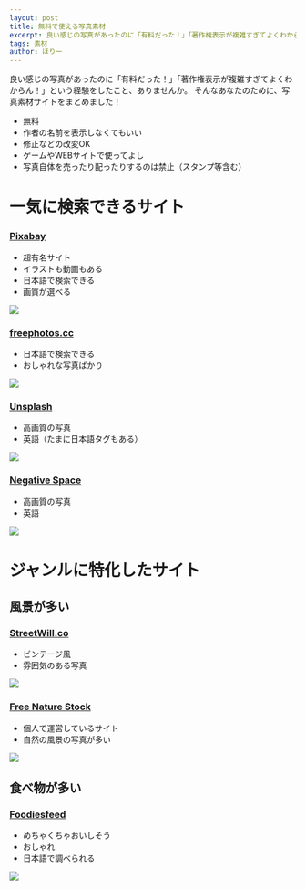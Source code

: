 ```yaml
---
layout: post
title: 無料で使える写真素材
excerpt: 良い感じの写真があったのに「有料だった！」「著作権表示が複雑すぎてよくわからん！」という経験をしたこと、ありませんか。
tags: 素材
author: ほりー
---
```

良い感じの写真があったのに「有料だった！」「著作権表示が複雑すぎてよくわからん！」という経験をしたこと、ありませんか。
そんなあなたのために、写真素材サイトをまとめました！
- 無料
- 作者の名前を表示しなくてもいい
- 修正などの改変OK
- ゲームやWEBサイトで使ってよし
- 写真自体を売ったり配ったりするのは禁止（スタンプ等含む）

# 一気に検索できるサイト

### [Pixabay](https://pixabay.com/)
- 超有名サイト
- イラストも動画もある
- 日本語で検索できる
- 画質が選べる

![
](https://lh3.googleusercontent.com/JPWxvk9VcywuvvrXUDZCw5r8E4dpDZzTCD4jiWePn0mYHUUHDSLF2lw5Dt3hu2YPnjtiEn6Vfvpj "Pixabay")

### [freephotos.cc](https://freephotos.cc/ja#!)
- 日本語で検索できる
- おしゃれな写真ばかり

![
](https://lh3.googleusercontent.com/2qMInIQysH-4l_9htDRUBbpQt8bSzHxXOmuSLR4JhA4pb0zyoUPt9xG7iCF6YZpsDJ8N_Z0dko_p "freephotoscc")

### [Unsplash](https://unsplash.com/)
- 高画質の写真
- 英語（たまに日本語タグもある）

![
](https://lh3.googleusercontent.com/Ts9YFF0SLPmZoGj_tU0WCNPBTcShF6-dnoGPgfFKH2YVkB0jalRgWwd6h05yHXQhEeOooj7dfKp6 "Unsplash")

### [Negative Space](https://negativespace.co/)
- 高画質の写真
- 英語

![
](https://lh3.googleusercontent.com/MU9qtoOcEM3rZd5MtDmhRHKIhVqcMPElsn9oMFrmrqH2KsWsTGXQCxLBUHEjvDckCq1UmBSVy-TS "NegativeSpace")

# ジャンルに特化したサイト
## 風景が多い
### [StreetWill.co](http://streetwill.co/)
- ビンテージ風
- 雰囲気のある写真

![
](https://lh3.googleusercontent.com/I0LJB6znxMrmD1mvfxev0_C2alToGS1EkF4bl3KyYDHHArGTpKMM311YaF0y76q-h20xEPsuBt5n "StreetWill")

### [Free Nature Stock](https://freenaturestock.com/)
- 個人で運営しているサイト
- 自然の風景の写真が多い

![
](https://lh3.googleusercontent.com/P4BBj3pBv64wSADTBuhG43LxlvK1PsJdznbWr7oeC57BRXwwrZtKrPr1vpXErzY-oV6-92jgm73e "FreeNatureStock")

## 食べ物が多い
### [Foodiesfeed](https://www.foodiesfeed.com/)
- めちゃくちゃおいしそう
- おしゃれ
- 日本語で調べられる

![
](https://lh3.googleusercontent.com/_9F12tAUEzyyefXEDb2uNj1d_PNNW5EaTYZNIR5Byv8uPr60UhRzppcRfGGfYUNqJ6Q0RZjuOmlw "Foodiesfeed")
